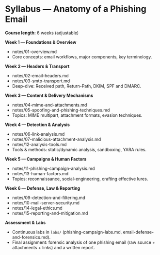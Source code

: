 # Syllabus — Anatomy of a Phishing Email

**Course length:** 6 weeks (adjustable)

**Week 1 — Foundations & Overview**
- notes/01-overview.md
- Core concepts: email workflows, major components, key terminology.

**Week 2 — Headers & Transport**
- notes/02-email-headers.md
- notes/03-smtp-transport.md
- Deep-dive: Received path, Return-Path, DKIM, SPF and DMARC.

**Week 3 — Content & Delivery Mechanisms**
- notes/04-mime-and-attachments.md
- notes/05-spoofing-and-phishing-techniques.md
- Topics: MIME multipart, attachment formats, evasion techniques.

**Week 4 — Detection & Analysis**
- notes/06-link-analysis.md
- notes/07-malicious-attachment-analysis.md
- notes/12-analysis-tools.md
- Tools & methods: static/dynamic analysis, sandboxing, YARA rules.

**Week 5 — Campaigns & Human Factors**
- notes/11-phishing-campaign-analysis.md
- notes/13-human-factors.md
- Topics: reconnaissance, social-engineering, crafting effective lures.

**Week 6 — Defense, Law & Reporting**
- notes/09-detection-and-filtering.md
- notes/10-mail-server-security.md
- notes/14-legal-ethics.md
- notes/15-reporting-and-mitigation.md

**Assessment & Labs**
- Continuous labs in `labs/` (phishing-campaign-labs.md, email-defense-and-forensics.md).
- Final assignment: forensic analysis of one phishing email (raw source + attachments + links) and a written report.
